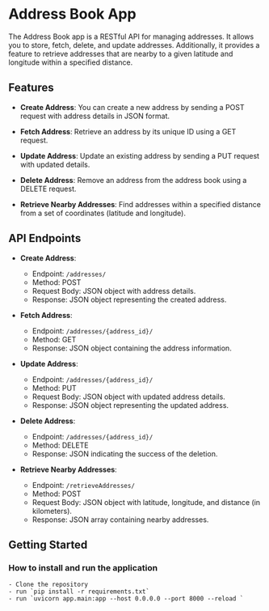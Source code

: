 # Address Book App

The Address Book app is a RESTful API for managing addresses. It allows you to store, fetch, delete, and update addresses. Additionally, it provides a feature to retrieve addresses that are nearby to a given latitude and longitude within a specified distance.

## Features

-   **Create Address**: You can create a new address by sending a POST request with address details in JSON format.

-   **Fetch Address**: Retrieve an address by its unique ID using a GET request.

-   **Update Address**: Update an existing address by sending a PUT request with updated details.

-   **Delete Address**: Remove an address from the address book using a DELETE request.

-   **Retrieve Nearby Addresses**: Find addresses within a specified distance from a set of coordinates (latitude and longitude).

## API Endpoints

-   **Create Address**:

    -   Endpoint: `/addresses/`
    -   Method: POST
    -   Request Body: JSON object with address details.
    -   Response: JSON object representing the created address.

-   **Fetch Address**:

    -   Endpoint: `/addresses/{address_id}/`
    -   Method: GET
    -   Response: JSON object containing the address information.

-   **Update Address**:

    -   Endpoint: `/addresses/{address_id}/`
    -   Method: PUT
    -   Request Body: JSON object with updated address details.
    -   Response: JSON object representing the updated address.

-   **Delete Address**:

    -   Endpoint: `/addresses/{address_id}/`
    -   Method: DELETE
    -   Response: JSON indicating the success of the deletion.

-   **Retrieve Nearby Addresses**:
    -   Endpoint: `/retrieveAddresses/`
    -   Method: POST
    -   Request Body: JSON object with latitude, longitude, and distance (in kilometers).
    -   Response: JSON array containing nearby addresses.

## Getting Started

### How to install and run the application

    - Clone the repository
    - run `pip install -r requirements.txt`
    - run `uvicorn app.main:app --host 0.0.0.0 --port 8000 --reload `
